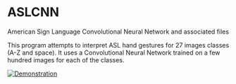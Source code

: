 # ASLCNN
American Sign Language Convolutional Neural Network and associated files

This program attempts to interpret ASL hand gestures for 27 images classes (A-Z and space). It uses a Convolutional Neural Network 
trained on a few hundred images for each of the classes.

[![Demonstration](https://img.youtube.com/vi/voSHbutAtww/0.jpg)](https://youtu.be/voSHbutAtww)
